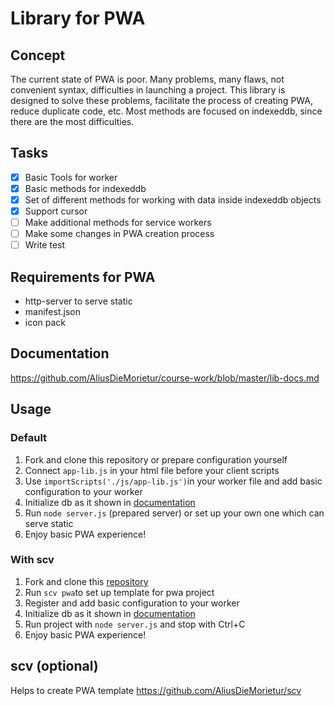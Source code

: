 # Library for PWA

## Concept
The current state of PWA is poor. Many problems, many flaws, not convenient syntax, difficulties in launching a project. This library is designed to solve these problems, facilitate the process of creating PWA, reduce duplicate code, etc. Most methods are focused on indexeddb, since there are the most difficulties.

## Tasks
- [x] Basic Tools for worker
- [x] Basic methods for indexeddb
- [x] Set of different methods for working with data inside indexeddb objects
- [x] Support cursor
- [ ] Make additional methods for service workers
- [ ] Make some changes in PWA creation process
- [ ] Write test

## Requirements for PWA
* http-server to serve static
* manifest.json
* icon pack

## Documentation
https://github.com/AliusDieMorietur/course-work/blob/master/lib-docs.md

## Usage
### Default
1. Fork and clone this repository or prepare configuration yourself
2. Connect <code>app-lib.js</code> in your html file before your client scripts
3. Use <code>importScripts('./js/app-lib.js')</code>in your worker file and add basic configuration to your worker
4. Initialize db as it shown in [documentation](https://github.com/AliusDieMorietur/course-work/blob/master/lib-docs.md)
5. Run <code>node server.js</code> (prepared server) or set up your own one which can serve static
6. Enjoy basic PWA experience!


### With scv
1. Fork and clone this [repository](https://github.com/AliusDieMorietur/scv)
2. Run <code>scv pwa</code>to set up template for pwa project
3. Register and add basic configuration to your worker 
4. Initialize db as it shown in [documentation](https://github.com/AliusDieMorietur/course-work/blob/master/lib-docs.md)
5. Run project with <code>node server.js</code> and stop with Ctrl+C
6. Enjoy basic PWA experience!


## scv (optional)
Helps to create PWA template
https://github.com/AliusDieMorietur/scv

